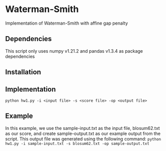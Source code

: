 # Waterman-Smith
Implementation of Waterman-Smith with affine gap penalty

## Dependencies
This script only uses numpy v1.21.2 and pandas v1.3.4 as package dependencies

## Installation


## Implementation
`python hw1.py -i <input file> -s <score file> -op <output file>`

## Example
In this example, we use the sample-input.txt as the input file, blosum62.txt as our score, and create sample-output.txt as our example output from the script. This output file was generated using the following command:
`python hw1.py -i sample-input.txt -s blosum62.txt -op sample-output.txt`
